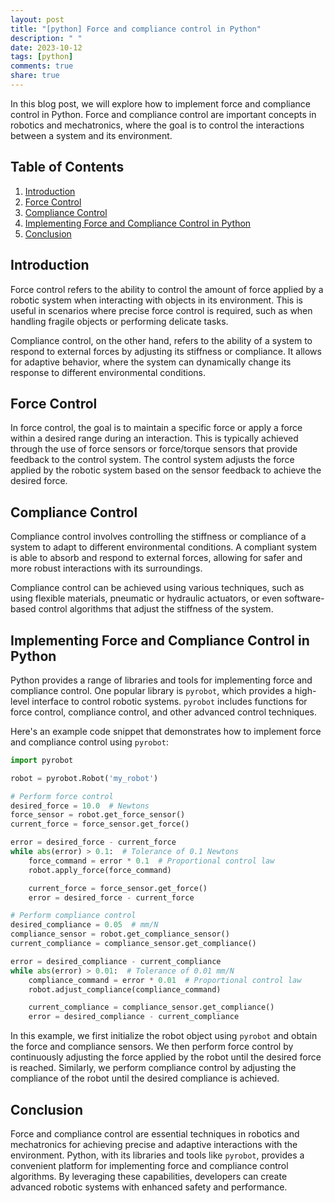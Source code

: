 ```yaml
---
layout: post
title: "[python] Force and compliance control in Python"
description: " "
date: 2023-10-12
tags: [python]
comments: true
share: true
---
```


In this blog post, we will explore how to implement force and compliance control in Python. Force and compliance control are important concepts in robotics and mechatronics, where the goal is to control the interactions between a system and its environment.

## Table of Contents

1. [Introduction](#introduction)
2. [Force Control](#force-control)
3. [Compliance Control](#compliance-control)
4. [Implementing Force and Compliance Control in Python](#implementing-force-and-compliance-control-in-python)
5. [Conclusion](#conclusion)

## Introduction

Force control refers to the ability to control the amount of force applied by a robotic system when interacting with objects in its environment. This is useful in scenarios where precise force control is required, such as when handling fragile objects or performing delicate tasks.

Compliance control, on the other hand, refers to the ability of a system to respond to external forces by adjusting its stiffness or compliance. It allows for adaptive behavior, where the system can dynamically change its response to different environmental conditions.

## Force Control

In force control, the goal is to maintain a specific force or apply a force within a desired range during an interaction. This is typically achieved through the use of force sensors or force/torque sensors that provide feedback to the control system. The control system adjusts the force applied by the robotic system based on the sensor feedback to achieve the desired force.

## Compliance Control

Compliance control involves controlling the stiffness or compliance of a system to adapt to different environmental conditions. A compliant system is able to absorb and respond to external forces, allowing for safer and more robust interactions with its surroundings.

Compliance control can be achieved using various techniques, such as using flexible materials, pneumatic or hydraulic actuators, or even software-based control algorithms that adjust the stiffness of the system.

## Implementing Force and Compliance Control in Python

Python provides a range of libraries and tools for implementing force and compliance control. One popular library is `pyrobot`, which provides a high-level interface to control robotic systems. `pyrobot` includes functions for force control, compliance control, and other advanced control techniques.

Here's an example code snippet that demonstrates how to implement force and compliance control using `pyrobot`:

```python
import pyrobot

robot = pyrobot.Robot('my_robot')

# Perform force control
desired_force = 10.0  # Newtons
force_sensor = robot.get_force_sensor()
current_force = force_sensor.get_force()

error = desired_force - current_force
while abs(error) > 0.1:  # Tolerance of 0.1 Newtons
    force_command = error * 0.1  # Proportional control law
    robot.apply_force(force_command)

    current_force = force_sensor.get_force()
    error = desired_force - current_force

# Perform compliance control
desired_compliance = 0.05  # mm/N
compliance_sensor = robot.get_compliance_sensor()
current_compliance = compliance_sensor.get_compliance()

error = desired_compliance - current_compliance
while abs(error) > 0.01:  # Tolerance of 0.01 mm/N
    compliance_command = error * 0.01  # Proportional control law
    robot.adjust_compliance(compliance_command)

    current_compliance = compliance_sensor.get_compliance()
    error = desired_compliance - current_compliance
```

In this example, we first initialize the robot object using `pyrobot` and obtain the force and compliance sensors. We then perform force control by continuously adjusting the force applied by the robot until the desired force is reached. Similarly, we perform compliance control by adjusting the compliance of the robot until the desired compliance is achieved.

## Conclusion

Force and compliance control are essential techniques in robotics and mechatronics for achieving precise and adaptive interactions with the environment. Python, with its libraries and tools like `pyrobot`, provides a convenient platform for implementing force and compliance control algorithms. By leveraging these capabilities, developers can create advanced robotic systems with enhanced safety and performance.